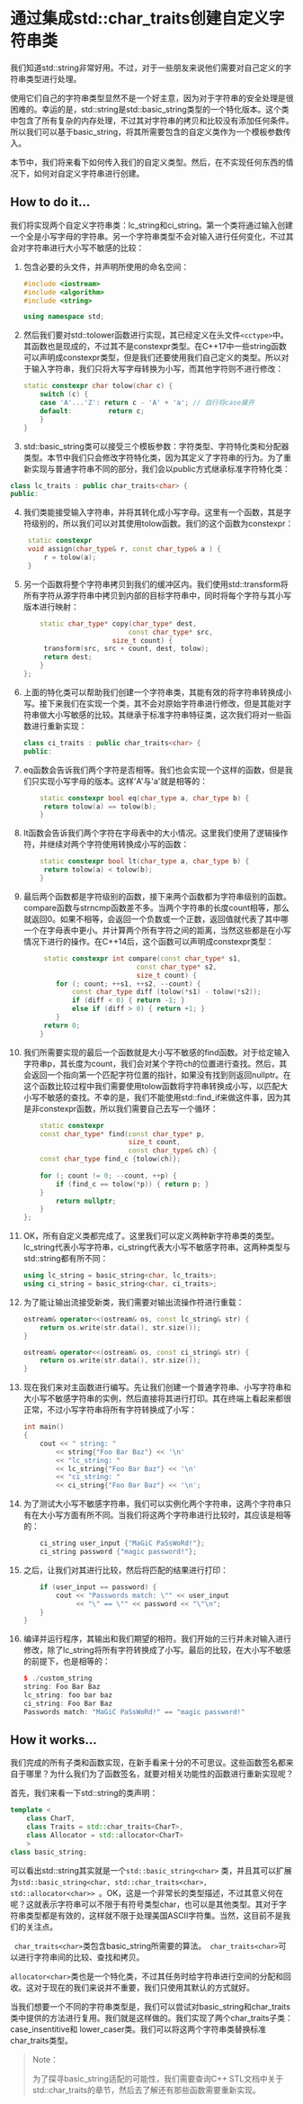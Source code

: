 # 通过集成std::char_traits创建自定义字符串类

我们知道std::string非常好用。不过，对于一些朋友来说他们需要对自己定义的字符串类型进行处理。

使用它们自己的字符串类型显然不是一个好主意，因为对于字符串的安全处理是很困难的。幸运的是，std::string是std::basic_string类型的一个特化版本。这个类中包含了所有复杂的内存处理，不过其对字符串的拷贝和比较没有添加任何条件。所以我们可以基于basic_string，将其所需要包含的自定义类作为一个模板参数传入。

本节中，我们将来看下如何传入我们的自定义类型。然后，在不实现任何东西的情况下，如何对自定义字符串进行创建。

## How to do it...

我们将实现两个自定义字符串类：lc_string和ci_string。第一个类将通过输入创建一个全是小写字母的字符串。另一个字符串类型不会对输入进行任何变化，不过其会对字符串进行大小写不敏感的比较：

1. 包含必要的头文件，并声明所使用的命名空间：

   ```c++
   #include <iostream>
   #include <algorithm>
   #include <string>
   
   using namespace std;
   ```

2. 然后我们要对std::tolower函数进行实现，其已经定义在头文件`<cctype>`中。其函数也是现成的，不过其不是constexpr类型。在C++17中一些string函数可以声明成constexpr类型，但是我们还要使用我们自己定义的类型。所以对于输入字符串，我们只将大写字母转换为小写，而其他字符则不进行修改：

   ```c++
   static constexpr char tolow(char c) {
       switch (c) {
       case 'A'...'Z': return c - 'A' + 'a'; // 自行将case展开
       default: 	    return c;
       }
   }
   ```

3.  std::basic_string类可以接受三个模板参数：字符类型、字符特化类和分配器类型。本节中我们只会修改字符特化类，因为其定义了字符串的行为。为了重新实现与普通字符串不同的部分，我们会以public方式继承标准字符特化类：

   ```c++
   class lc_traits : public char_traits<char> {
   public:
   ```

4. 我们类能接受输入字符串，并将其转化成小写字母。这里有一个函数，其是字符级别的，所以我们可以对其使用tolow函数。我们的这个函数为constexpr：

   ```c++
   	static constexpr
   	void assign(char_type& r, const char_type& a ) {
   		r = tolow(a);
   	}
   ```

5. 另一个函数将整个字符串拷贝到我们的缓冲区内。我们使用std::transform将所有字符从源字符串中拷贝到内部的目标字符串中，同时将每个字符与其小写版本进行映射：

   ```c++
       static char_type* copy(char_type* dest,
      						 const char_type* src,
       					 size_t count) {
       	transform(src, src + count, dest, tolow);
       	return dest;
       }
   };
   ```

6. 上面的特化类可以帮助我们创建一个字符串类，其能有效的将字符串转换成小写。接下来我们在实现一个类，其不会对原始字符串进行修改，但是其能对字符串做大小写敏感的比较。其继承于标准字符串特征类，这次我们将对一些函数进行重新实现：

   ```c++
   class ci_traits : public char_traits<char> {
   public:
   ```

7. eq函数会告诉我们两个字符是否相等。我们也会实现一个这样的函数，但是我们只实现小写字母的版本。这样'A'与'a'就是相等的：

   ```c++
       static constexpr bool eq(char_type a, char_type b) {
       	return tolow(a) == tolow(b);
       }
   ```

8. lt函数会告诉我们两个字符在字母表中的大小情况。这里我们使用了逻辑操作符，并继续对两个字符使用转换成小写的函数：

   ```c++
       static constexpr bool lt(char_type a, char_type b) {
       	return tolow(a) < tolow(b);
       }	
   ```

9. 最后两个函数都是字符级别的函数，接下来两个函数都为字符串级别的函数。compare函数与strncmp函数差不多。当两个字符串的长度count相等，那么就返回0。如果不相等，会返回一个负数或一个正数，返回值就代表了其中哪一个在字母表中更小。并计算两个所有字符之间的距离，当然这些都是在小写情况下进行的操作。在C++14后，这个函数可以声明成constexpr类型：

   ```c++
    	static constexpr int compare(const char_type* s1,
       						   const char_type* s2,
       						   size_t count) {
           for (; count; ++s1, ++s2, --count) {
               const char_type diff (tolow(*s1) - tolow(*s2));
               if (diff < 0) { return -1; }
               else if (diff > 0) { return +1; }
           }
       	return 0;
       }
   ```

10. 我们所需要实现的最后一个函数就是大小写不敏感的find函数。对于给定输入字符串p，其长度为count，我们会对某个字符ch的位置进行查找。然后，其会返回一个指向第一个匹配字符位置的指针，如果没有找到则返回nullptr。在这个函数比较过程中我们需要使用tolow函数将字符串转换成小写，以匹配大小写不敏感的查找。不幸的是，我们不能使用std::find_if来做这件事，因为其是非constexpr函数，所以我们需要自己去写一个循环：

    ```c++
        static constexpr
        const char_type* find(const char_type* p,
                              size_t count,
                              const char_type& ch) {
        const char_type find_c {tolow(ch)};
        
        for (; count != 0; --count, ++p) {
        	if (find_c == tolow(*p)) { return p; }
        }
        	return nullptr;
        }
    };
    ```

11. OK，所有自定义类都完成了。这里我们可以定义两种新字符串类的类型。lc_string代表小写字符串，ci_string代表大小写不敏感字符串。这两种类型与std::string都有所不同：

    ```c++
    using lc_string = basic_string<char, lc_traits>;
    using ci_string = basic_string<char, ci_traits>;
    ```

12. 为了能让输出流接受新类，我们需要对输出流操作符进行重载：

    ```c++
    ostream& operator<<(ostream& os, const lc_string& str) {
    	return os.write(str.data(), str.size());
    }
    
    ostream& operator<<(ostream& os, const ci_string& str) {
    	return os.write(str.data(), str.size());
    }
    ```

13. 现在我们来对主函数进行编写。先让我们创建一个普通字符串、小写字符串和大小写不敏感字符串的实例，然后直接将其进行打印。其在终端上看起来都很正常，不过小写字符串将所有字符转换成了小写：

    ```c++
    int main()
    {
        cout << " string: "
            << string{"Foo Bar Baz"} << '\n'
            << "lc_string: "
            << lc_string{"Foo Bar Baz"} << '\n'
            << "ci_string: "
            << ci_string{"Foo Bar Baz"} << '\n';
    ```

14. 为了测试大小写不敏感字符串，我们可以实例化两个字符串，这两个字符串只有在大小写方面有所不同。当我们将这两个字符串进行比较时，其应该是相等的：

    ```c++
    	ci_string user_input {"MaGiC PaSsWoRd!"};
    	ci_string password {"magic password!"};
    ```

15. 之后，让我们对其进行比较，然后将匹配的结果进行打印：

    ```c++
        if (user_input == password) {
            cout << "Passwords match: \"" << user_input
            	 << "\" == \"" << password << "\"\n";
        }
    }
    ```

16. 编译并运行程序，其输出和我们期望的相符。我们开始的三行并未对输入进行修改，除了lc_string将所有字符转换成了小写。最后的比较，在大小写不敏感的前提下，也是相等的：

    ```c++
    $ ./custom_string
    string: Foo Bar Baz
    lc_string: foo bar baz
    ci_string: Foo Bar Baz
    Passwords match: "MaGiC PaSsWoRd!" == "magic password!"
    ```

## How it works...

我们完成的所有子类和函数实现，在新手看来十分的不可思议。这些函数签名都来自于哪里？为什么我们为了函数签名，就要对相关功能性的函数进行重新实现呢？

首先，我们来看一下std::string的类声明：

```c++
template <
    class CharT,
    class Traits = std::char_traits<CharT>,
    class Allocator = std::allocator<CharT>
    >
class basic_string;
```

可以看出std::string其实就是一个`std::basic_string<char>` 类，并且其可以扩展为`std::basic_string<char, std::char_traits<char>, std::allocator<char>> `。OK，这是一个非常长的类型描述，不过其意义何在呢？这就表示字符串可以不限于有符号类型char，也可以是其他类型。其对于字符串类型都是有效的，这样就不限于处理美国ASCII字符集。当然，这目前不是我们的关注点。

` char_traits<char>`类包含basic_string所需要的算法。` char_traits<char>`可以进行字符串间的比较、查找和拷贝。

`allocator<char>`类也是一个特化类，不过其任务时给字符串进行空间的分配和回收。这对于现在的我们来说并不重要，我们只使用其默认的方式就好。

当我们想要一个不同的字符串类型是，我们可以尝试对basic_string和char_traits类中提供的方法进行复用。我们就是这样做的。我们实现了两个char_traits子类：case_insentitive和 lower_caser类。我们可以将这两个字符串类替换标准char_traits类型。

> Note：
>
> 为了探寻basic_string适配的可能性，我们需要查询C++ STL文档中关于 std::char_traits的章节，然后去了解还有那些函数需要重新实现。